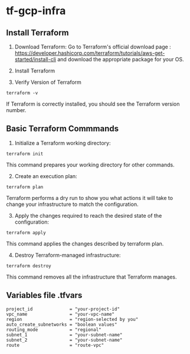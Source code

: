 # tf-gcp-infra

## Install Terraform

1. Download Terraform: Go to Terraform's official download page : https://developer.hashicorp.com/terraform/tutorials/aws-get-started/install-cli and download the appropriate package for your OS.
   
2. Install Terraform

3. Verify Version of Terraform
````
terraform -v
````
If Terraform is correctly installed, you should see the Terraform version number.

## Basic Terraform Commmands

1. Initialize a Terraform working directory:

````
terraform init
````
This command prepares your working directory for other commands.

2. Create an execution plan:

````
terraform plan
````
Terraform performs a dry run to show you what actions it will take to change your infrastructure to match the configuration.

3. Apply the changes required to reach the desired state of the configuration:

````
terraform apply
````
This command applies the changes described by terraform plan.

4. Destroy Terraform-managed infrastructure:
   
````
terraform destroy
````
This command removes all the infrastructure that Terraform manages.

## Variables file .tfvars

````
project_id              = "your-project-id"
vpc_name                = "your-vpc-name"
region                  = "region-selected by you"
auto_create_subnetworks = "boolean values"
routing_mode            = "regional"
subnet_1                = "your-subnet-name"
subnet_2                = "your-subnet-name"
route                   = "route-vpc"
````
